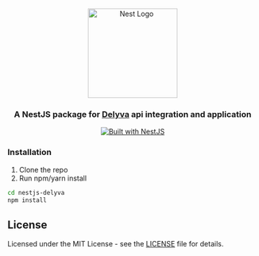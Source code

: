 <h1 align="center"></h1>

<div align="center">
  <a href="http://nestjs.com/" target="_blank">
    <img src="https://nestjs.com/img/logo_text.svg" width="180" alt="Nest Logo" />
  </a>
</div>

<h3 align="center">A NestJS package for <a href="https://delyva.com/solutions/" target="_blank">Delyva</a> api integration and application</h3>

<div align="center">
  <a href="https://nestjs.com" target="_blank">
    <img src="https://img.shields.io/badge/built%20with-NestJs-red.svg" alt="Built with NestJS">
  </a>
</div>

### Installation

1. Clone the repo
2. Run npm/yarn install

```bash
cd nestjs-delyva
npm install
```

## License

Licensed under the MIT License - see the [LICENSE](LICENSE) file for details.
